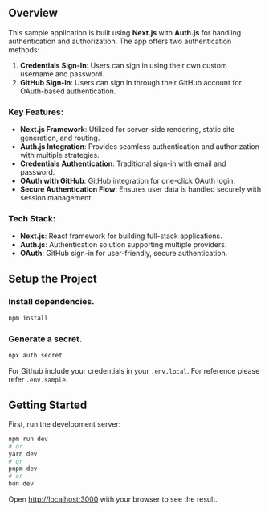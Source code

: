 ## Overview

This sample application is built using **Next.js** with **Auth.js** for handling authentication and authorization. The app offers two authentication methods:

1. **Credentials Sign-In**: Users can sign in using their own custom username and password.
2. **GitHub Sign-In**: Users can sign in through their GitHub account for OAuth-based authentication.

### Key Features:

- **Next.js Framework**: Utilized for server-side rendering, static site generation, and routing.
- **Auth.js Integration**: Provides seamless authentication and authorization with multiple strategies.
- **Credentials Authentication**: Traditional sign-in with email and password.
- **OAuth with GitHub**: GitHub integration for one-click OAuth login.
- **Secure Authentication Flow**: Ensures user data is handled securely with session management.

### Tech Stack:

- **Next.js**: React framework for building full-stack applications.
- **Auth.js**: Authentication solution supporting multiple providers.
- **OAuth**: GitHub sign-in for user-friendly, secure authentication.

## Setup the Project

### Install dependencies.

```bash
npm install
```

### Generate a secret.

```bash
npx auth secret
```

For Github include your credentials in your `.env.local`. For reference please refer `.env.sample`.

## Getting Started

First, run the development server:

```bash
npm run dev
# or
yarn dev
# or
pnpm dev
# or
bun dev
```

Open [http://localhost:3000](http://localhost:3000) with your browser to see the result.
